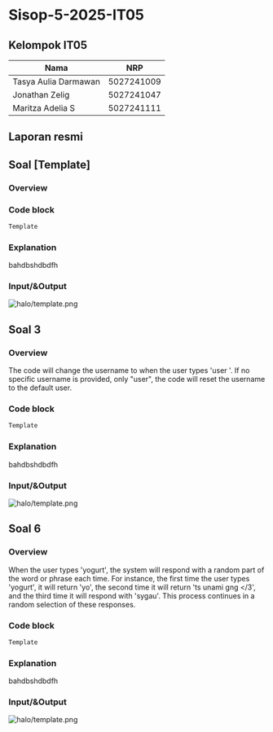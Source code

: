 # Sisop-5-2025-IT05

## Kelompok IT05

Nama | NRP
--- | ---
Tasya Aulia Darmawan | 5027241009
Jonathan Zelig | 5027241047
Maritza Adelia S | 5027241111

## Laporan resmi

## Soal [Template]
### Overview
### Code block
```c
Template
```
### Explanation
bahdbshdbdfh

### Input/&Output
![halo/template.png](assets/soal_1/template.png)

## Soal 3
### Overview
The code will change the username to <username> when the user types 'user <username>'.
If no specific username is provided, only "user", the code will reset the username to the default user.

### Code block
```c
Template
```
### Explanation
bahdbshdbdfh

### Input/&Output
![halo/template.png](assets/soal_1/template.png)

## Soal 6
### Overview
When the user types 'yogurt', the system will respond with a random part of the word or phrase each time. For instance, the first time the user types 'yogurt', it will return 'yo', the second time it will return 'ts unami gng </3', and the third time it will respond with 'sygau'. This process continues in a random selection of these responses.

### Code block
```c
Template
```
### Explanation
bahdbshdbdfh

### Input/&Output
![halo/template.png](assets/soal_1/template.png)
